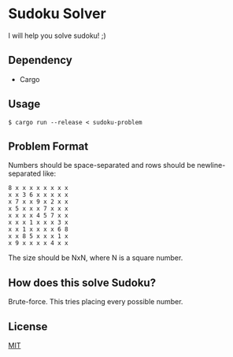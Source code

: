 # Sudoku Solver

I will help you solve sudoku! ;)

## Dependency

- Cargo

## Usage

```
$ cargo run --release < sudoku-problem
```

## Problem Format

Numbers should be space-separated and rows should be newline-separated like:

```
8 x x x x x x x x
x x 3 6 x x x x x
x 7 x x 9 x 2 x x
x 5 x x x 7 x x x
x x x x 4 5 7 x x
x x x 1 x x x 3 x
x x 1 x x x x 6 8
x x 8 5 x x x 1 x
x 9 x x x x 4 x x
```

The size should be NxN, where N is a square number.

## How does this solve Sudoku?

Brute-force. This tries placing every possible number.

## License

[MIT](LICENSE)
